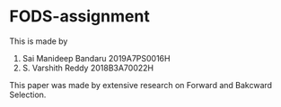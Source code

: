 # FODS-assignment
This is made by 
1. Sai Manideep Bandaru 2019A7PS0016H
2. S. Varshith Reddy 2018B3A70022H

This paper was made by extensive research on Forward and Bakcward Selection.
